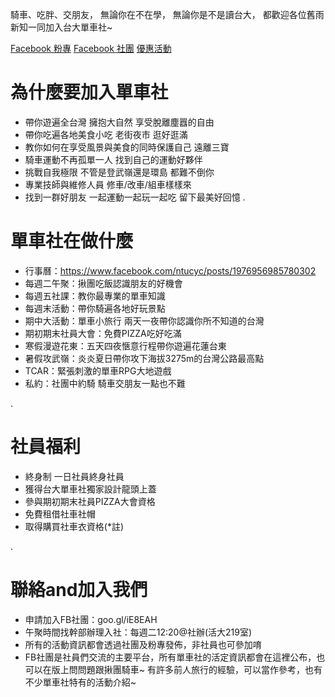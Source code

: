 騎車、吃胖、交朋友，
無論你在不在學，
無論你是不是讀台大，
都歡迎各位舊雨新知一同加入台大單車社~

[Facebook 粉專](https://www.facebook.com/ntucyc)
[Facebook 社團](https://www.facebook.com/groups/NTUCYCLUB/)
[優惠活動](https://youtu.be/072tU1tamd0)

# 為什麼要加入單車社

* 帶你遊遍全台灣 擁抱大自然 享受脫離塵囂的自由
* 帶你吃遍各地美食小吃 老街夜市 逛好逛滿
* 教你如何在享受風景與美食的同時保護自己 遠離三寶
* 騎車運動不再孤單一人 找到自己的運動好夥伴
* 挑戰自我極限 不管是登武嶺還是環島 都難不倒你
* 專業技師與維修人員 修車/改車/組車樣樣來
* 找到一群好朋友 一起運動一起玩一起吃 留下最美好回憶
.
# 單車社在做什麼

* 行事曆：https://www.facebook.com/ntucyc/posts/1976956985780302
* 每週二午聚：揪團吃飯認識朋友的好機會
* 每週五社課：教你最專業的單車知識
* 每週末活動：帶你騎遍各地好玩景點
* 期中大活動：單車小旅行 兩天一夜帶你認識你所不知道的台灣
* 期初期末社員大會：免費PIZZA吃好吃滿
* 寒假漫遊花東：五天四夜愜意行程帶你遊遍花蓮台東
* 暑假攻武嶺：炎炎夏日帶你攻下海拔3275m的台灣公路最高點
* TCAR：緊張刺激的單車RPG大地遊戲
* 私約：社團中約騎 騎車交朋友一點也不難

.
# 社員福利

* 終身制 一日社員終身社員
* 獲得台大單車社獨家設計龍頭上蓋
* 參與期初期末社員PIZZA大會資格
* 免費租借社車社帽
* 取得購買社車衣資格(*註)

.
# 聯絡and加入我們

* 申請加入FB社團：goo.gl/iE8EAH
* 午聚時間找幹部辦理入社：每週二12:20@社辦(活大219室)
* 所有的活動資訊都會透過社團及粉專發佈，非社員也可參加唷
* FB社團是社員們交流的主要平台，所有單車社的活定資訊都會在這裡公布，也可以在版上問問題跟揪團騎車~ 有許多前人旅行的經驗，可以當作參考，也有不少單車社特有的活動介紹~

